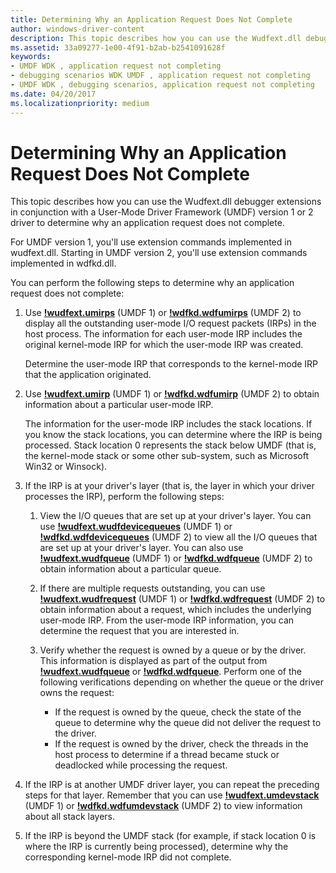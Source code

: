 ```yaml
---
title: Determining Why an Application Request Does Not Complete
author: windows-driver-content
description: This topic describes how you can use the Wudfext.dll debugger extensions in conjunction with a User-Mode Driver Framework (UMDF) version 1 or 2 driver to determine why an application request does not complete.
ms.assetid: 33a09277-1e00-4f91-b2ab-b2541091628f
keywords:
- UMDF WDK , application request not completing
- debugging scenarios WDK UMDF , application request not completing
- UMDF WDK , debugging scenarios, application request not completing
ms.date: 04/20/2017
ms.localizationpriority: medium
---
```


# Determining Why an Application Request Does Not Complete


This topic describes how you can use the Wudfext.dll debugger extensions in conjunction with a User-Mode Driver Framework (UMDF) version 1 or 2 driver to determine why an application request does not complete.

For UMDF version 1, you'll use extension commands implemented in wudfext.dll. Starting in UMDF version 2, you'll use extension commands implemented in wdfkd.dll.

You can perform the following steps to determine why an application request does not complete:

1.  Use [**!wudfext.umirps**](https://msdn.microsoft.com/library/windows/hardware/ff566197) (UMDF 1) or [**!wdfkd.wdfumirps**](https://msdn.microsoft.com/library/windows/hardware/dn265384) (UMDF 2) to display all the outstanding user-mode I/O request packets (IRPs) in the host process. The information for each user-mode IRP includes the original kernel-mode IRP for which the user-mode IRP was created.

    Determine the user-mode IRP that corresponds to the kernel-mode IRP that the application originated.

2.  Use [**!wudfext.umirp**](https://msdn.microsoft.com/library/windows/hardware/ff566195) (UMDF 1) or [**!wdfkd.wdfumirp**](https://msdn.microsoft.com/library/windows/hardware/dn265383) (UMDF 2) to obtain information about a particular user-mode IRP.

    The information for the user-mode IRP includes the stack locations. If you know the stack locations, you can determine where the IRP is being processed. Stack location 0 represents the stack below UMDF (that is, the kernel-mode stack or some other sub-system, such as Microsoft Win32 or Winsock).

3.  If the IRP is at your driver's layer (that is, the layer in which your driver processes the IRP), perform the following steps:
    1.  View the I/O queues that are set up at your driver's layer. You can use [**!wudfext.wudfdevicequeues**](https://msdn.microsoft.com/library/windows/hardware/ff566203) (UMDF 1) or [**!wdfkd.wdfdevicequeues**](https://msdn.microsoft.com/library/windows/hardware/ff565715) (UMDF 2) to view all the I/O queues that are set up at your driver's layer. You can also use [**!wudfext.wudfqueue**](https://msdn.microsoft.com/library/windows/hardware/ff566223) (UMDF 1) or [**!wdfkd.wdfqueue**](https://msdn.microsoft.com/library/windows/hardware/ff566118) (UMDF 2) to obtain information about a particular queue.

    2.  If there are multiple requests outstanding, you can use [**!wudfext.wudfrequest**](https://msdn.microsoft.com/library/windows/hardware/ff566226) (UMDF 1) or [**!wdfkd.wdfrequest**](https://msdn.microsoft.com/library/windows/hardware/ff566119) (UMDF 2) to obtain information about a request, which includes the underlying user-mode IRP. From the user-mode IRP information, you can determine the request that you are interested in.
    3.  Verify whether the request is owned by a queue or by the driver. This information is displayed as part of the output from [**!wudfext.wudfqueue**](https://msdn.microsoft.com/library/windows/hardware/ff566223) or [**!wdfkd.wdfqueue**](https://msdn.microsoft.com/library/windows/hardware/ff566118). Perform one of the following verifications depending on whether the queue or the driver owns the request:
        -   If the request is owned by the queue, check the state of the queue to determine why the queue did not deliver the request to the driver.
        -   If the request is owned by the driver, check the threads in the host process to determine if a thread became stuck or deadlocked while processing the request.

4.  If the IRP is at another UMDF driver layer, you can repeat the preceding steps for that layer. Remember that you can use [**!wudfext.umdevstack**](https://msdn.microsoft.com/library/windows/hardware/ff566189) (UMDF 1) or [**!wdfkd.wdfumdevstack**](https://msdn.microsoft.com/library/windows/hardware/dn265379) (UMDF 2) to view information about all stack layers.

5.  If the IRP is beyond the UMDF stack (for example, if stack location 0 is where the IRP is currently being processed), determine why the corresponding kernel-mode IRP did not complete.

 

 





